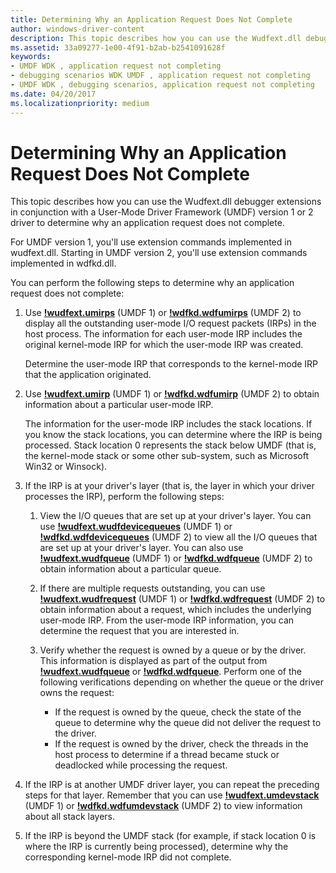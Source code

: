 ```yaml
---
title: Determining Why an Application Request Does Not Complete
author: windows-driver-content
description: This topic describes how you can use the Wudfext.dll debugger extensions in conjunction with a User-Mode Driver Framework (UMDF) version 1 or 2 driver to determine why an application request does not complete.
ms.assetid: 33a09277-1e00-4f91-b2ab-b2541091628f
keywords:
- UMDF WDK , application request not completing
- debugging scenarios WDK UMDF , application request not completing
- UMDF WDK , debugging scenarios, application request not completing
ms.date: 04/20/2017
ms.localizationpriority: medium
---
```


# Determining Why an Application Request Does Not Complete


This topic describes how you can use the Wudfext.dll debugger extensions in conjunction with a User-Mode Driver Framework (UMDF) version 1 or 2 driver to determine why an application request does not complete.

For UMDF version 1, you'll use extension commands implemented in wudfext.dll. Starting in UMDF version 2, you'll use extension commands implemented in wdfkd.dll.

You can perform the following steps to determine why an application request does not complete:

1.  Use [**!wudfext.umirps**](https://msdn.microsoft.com/library/windows/hardware/ff566197) (UMDF 1) or [**!wdfkd.wdfumirps**](https://msdn.microsoft.com/library/windows/hardware/dn265384) (UMDF 2) to display all the outstanding user-mode I/O request packets (IRPs) in the host process. The information for each user-mode IRP includes the original kernel-mode IRP for which the user-mode IRP was created.

    Determine the user-mode IRP that corresponds to the kernel-mode IRP that the application originated.

2.  Use [**!wudfext.umirp**](https://msdn.microsoft.com/library/windows/hardware/ff566195) (UMDF 1) or [**!wdfkd.wdfumirp**](https://msdn.microsoft.com/library/windows/hardware/dn265383) (UMDF 2) to obtain information about a particular user-mode IRP.

    The information for the user-mode IRP includes the stack locations. If you know the stack locations, you can determine where the IRP is being processed. Stack location 0 represents the stack below UMDF (that is, the kernel-mode stack or some other sub-system, such as Microsoft Win32 or Winsock).

3.  If the IRP is at your driver's layer (that is, the layer in which your driver processes the IRP), perform the following steps:
    1.  View the I/O queues that are set up at your driver's layer. You can use [**!wudfext.wudfdevicequeues**](https://msdn.microsoft.com/library/windows/hardware/ff566203) (UMDF 1) or [**!wdfkd.wdfdevicequeues**](https://msdn.microsoft.com/library/windows/hardware/ff565715) (UMDF 2) to view all the I/O queues that are set up at your driver's layer. You can also use [**!wudfext.wudfqueue**](https://msdn.microsoft.com/library/windows/hardware/ff566223) (UMDF 1) or [**!wdfkd.wdfqueue**](https://msdn.microsoft.com/library/windows/hardware/ff566118) (UMDF 2) to obtain information about a particular queue.

    2.  If there are multiple requests outstanding, you can use [**!wudfext.wudfrequest**](https://msdn.microsoft.com/library/windows/hardware/ff566226) (UMDF 1) or [**!wdfkd.wdfrequest**](https://msdn.microsoft.com/library/windows/hardware/ff566119) (UMDF 2) to obtain information about a request, which includes the underlying user-mode IRP. From the user-mode IRP information, you can determine the request that you are interested in.
    3.  Verify whether the request is owned by a queue or by the driver. This information is displayed as part of the output from [**!wudfext.wudfqueue**](https://msdn.microsoft.com/library/windows/hardware/ff566223) or [**!wdfkd.wdfqueue**](https://msdn.microsoft.com/library/windows/hardware/ff566118). Perform one of the following verifications depending on whether the queue or the driver owns the request:
        -   If the request is owned by the queue, check the state of the queue to determine why the queue did not deliver the request to the driver.
        -   If the request is owned by the driver, check the threads in the host process to determine if a thread became stuck or deadlocked while processing the request.

4.  If the IRP is at another UMDF driver layer, you can repeat the preceding steps for that layer. Remember that you can use [**!wudfext.umdevstack**](https://msdn.microsoft.com/library/windows/hardware/ff566189) (UMDF 1) or [**!wdfkd.wdfumdevstack**](https://msdn.microsoft.com/library/windows/hardware/dn265379) (UMDF 2) to view information about all stack layers.

5.  If the IRP is beyond the UMDF stack (for example, if stack location 0 is where the IRP is currently being processed), determine why the corresponding kernel-mode IRP did not complete.

 

 





